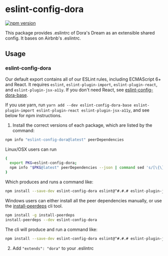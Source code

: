 # eslint-config-dora

[![npm version](https://badge.fury.io/js/eslint-config-dora.svg)](http://badge.fury.io/js/eslint-config-dora)

This package provides .eslintrc of Dora's Dream as an extensible shared config. It bases on Airbnb's .eslintrc.

## Usage

### eslint-config-dora

Our default export contains all of our ESLint rules, including ECMAScript 6+ and React. It requires `eslint`, `eslint-plugin-import`, `eslint-plugin-react`, and `eslint-plugin-jsx-a11y`. If you don't need React, see [eslint-config-dora-base](https://npmjs.com/eslint-config-dora-base).

If you use yarn, run `yarn add --dev eslint-config-dora-base eslint-plugin-import eslint-plugin-react eslint-plugin-jsx-a11y`, and see below for npm instructions.

1. Install the correct versions of each package, which are listed by the command:

  ```sh
  npm info "eslint-config-dora@latest" peerDependencies
  ```

  Linux/OSX users can run

  ```sh
  (
    export PKG=eslint-config-dora;
    npm info "$PKG@latest" peerDependencies --json | command sed 's/[\{\},]//g ; s/: /@/g' | xargs npm install --save-dev "$PKG@latest"
  )
  ```

  Which produces and runs a command like:

  ```sh
  npm install --save-dev eslint-config-dora eslint@^#.#.# eslint-plugin-jsx-a11y@^#.#.# eslint-plugin-import@^#.#.# eslint-plugin-react@^#.#.#
  ```

  Windows users can either install all the peer dependencies manually, or use the [install-peerdeps](https://github.com/nathanhleung/install-peerdeps) cli tool.

  ```sh
  npm install -g install-peerdeps
  install-peerdeps --dev eslint-config-dora
  ```

  The cli will produce and run a command like:

  ```sh
  npm install --save-dev eslint-config-dora eslint@^#.#.# eslint-plugin-jsx-a11y@^#.#.# eslint-plugin-import@^#.#.# eslint-plugin-react@^#.#.#
  ```

2. Add `"extends": "dora"` to your .eslintrc
